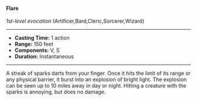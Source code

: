 #### Flare
*1st-level evocation* (Artificer,Bard,Cleric,Sorcerer,Wizard)
___
- **Casting Time:** 1 action
- **Range:** 150 feet
- **Components:** V, S
- **Duration:** Instantaneous
---
A streak of sparks darts from your finger. Once it
hits the limit of its range or any physical barrier, it
burst into an explosion of bright light. The
explosion can be seen up to 10 miles away in day or
night. Hitting a creature with the sparks is
annoying, but does no damage.
